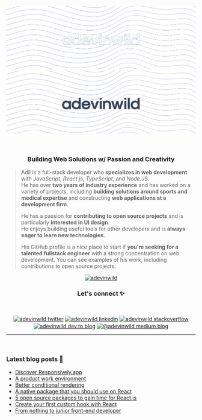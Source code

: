 ![dark](./images/banner@1x.png#gh-dark-mode-only)
![light](./images/banner-dark@1x.png#gh-light-mode-only)

<br />

<h3 align="center"><b>Building Web Solutions w/ Passion and Creativity</b></h3>

<blockquote>
<p> 
Adil is a full-stack developer who <b>specializes in web development</b> with <em>JavaScript</em>, <em>React.js</em>, <em>TypeScript</em>, and <em>Node.JS</em>. <br />
He has over <b>two years of industry experience</b> and has worked on a variety of projects, including <b>building solutions around sports and medical expertise</b> and constructing <b>web applications at a development firm</b>.
</p>

<p>
He has a passion for <b>contributing to open source projects</b> and is particularly <b>interested in UI design</b>. <br/> 
He enjoys building useful tools for other developers and is <b>always eager to learn new technologies</b>.
</p>

<p>
His GitHub profile is a nice place to start if <b>you're seeking for a talented fullstack engineer</b> with a strong concentration on web development.
You can see examples of his work, including contributions to open source projects.
</p>
</blockquote>
<p align="center"> <a href="https://twitter.com/adevinwild" target="blank"><img src="https://img.shields.io/twitter/follow/adevinwild?logo=twitter&style=for-the-badge" alt="adevinwild" /></a> </p>
<h3  align="center">
    <b>
      Let's connect ✨
    </b>
</h3>

<br/>

<p align="center">
    <a href="https://twitter.com/adevinwild" target="_blank"><img align="center" src="https://raw.githubusercontent.com/rahuldkjain/github-profile-readme-generator/master/src/images/icons/Social/twitter.svg" alt="adevinwild twitter" height="30" width="40" /></a>
    <a href="https://www.linkedin.com/in/adil-basri-930338233/" target="_blank"><img align="center" src="https://raw.githubusercontent.com/rahuldkjain/github-profile-readme-generator/888aff31e1d26dd2a6acf6afebbc34970aeb0118/src/images/icons/Social/linked-in-alt.svg" alt="adevinwild linkedin" height="30" width="40" /></a>
    <a href="https://stackoverflow.com/users/15568297" target="blank"><img align="center" src="https://raw.githubusercontent.com/rahuldkjain/github-profile-readme-generator/master/src/images/icons/Social/stack-overflow.svg" alt="adevinwild stackoverflow" height="30" width="40" /></a>
    <a href="https://dev.to/adevinwild" target="_blank"><img align="center" src="https://www.vectorlogo.zone/logos/devto/devto-icon.svg" alt="adevinwild dev.to blog" height="30" width="40" /></a>
    <a href="https://medium.com/@adevinwild" target="_blank"><img align="center" src="https://raw.githubusercontent.com/rahuldkjain/github-profile-readme-generator/master/src/images/icons/Social/medium.svg" alt="@adevinwild medium blog" height="30" width="40" /></a>
</p>
<hr />
<br/>

<h3  align="left">
    <b>
      Latest blog posts 📰
    </b>
</h3>

<!-- BLOG-POST-LIST:START -->

- [Discover Responsively.app](https://ortros.hashnode.dev/discover-responsivelyapp)
- [A product work environment](https://ortros.hashnode.dev/a-productive-work-environment)
- [Better conditional rendering](https://medium.com/@adevinwild/better-conditional-rendering-87dd055fa68f?source=rss-2fdeced75485------2)
- [A native package that you should use on React](https://towardsdev.com/a-native-package-that-you-should-use-on-react-7181f3c31040?source=rss-2fdeced75485------2)
- [5 open source packages to gain time for React.js](https://towardsdev.com/5-open-source-packages-to-gain-time-for-react-js-2a3241f90a74?source=rss-2fdeced75485------2)
- [Create your first custom hook with React](https://medium.com/@adevinwild/create-your-first-custom-hook-with-react-5f8a8fe141d5?source=rss-2fdeced75485------2)
- [From nothing to junior front-end developer](https://medium.com/@adevinwild/from-nothing-to-junior-front-end-developer-54b1eab9548a?source=rss-2fdeced75485------2)
<!-- BLOG-POST-LIST:END -->

<br/>
